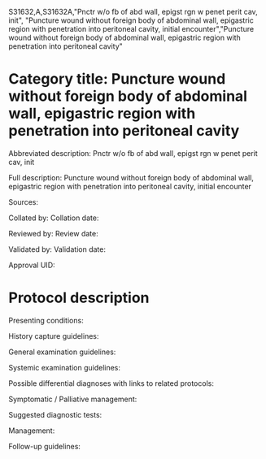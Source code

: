 S31632,A,S31632A,"Pnctr w/o fb of abd wall, epigst rgn w penet perit cav, init", "Puncture wound without foreign body of abdominal wall, epigastric region with penetration into peritoneal cavity, initial encounter","Puncture wound without foreign body of abdominal wall, epigastric region with penetration into peritoneal cavity"
# Category title: Puncture wound without foreign body of abdominal wall, epigastric region with penetration into peritoneal cavity

Abbreviated description: Pnctr w/o fb of abd wall, epigst rgn w penet perit cav, init

Full description: Puncture wound without foreign body of abdominal wall, epigastric region with penetration into peritoneal cavity, initial encounter

Sources:

Collated by:
Collation date:

Reviewed by:
Review date:

Validated by:
Validation date:

Approval UID:

# Protocol description

Presenting conditions:

History capture guidelines:

General examination guidelines:

Systemic examination guidelines:

Possible differential diagnoses with links to related protocols:

Symptomatic / Palliative management:

Suggested diagnostic tests:

Management:

Follow-up guidelines:
